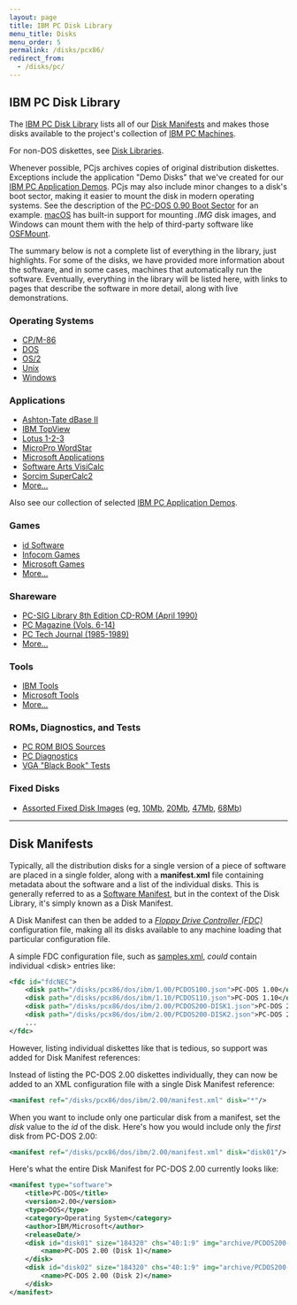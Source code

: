 ```yaml
---
layout: page
title: IBM PC Disk Library
menu_title: Disks
menu_order: 5
permalink: /disks/pcx86/
redirect_from:
  - /disks/pc/
---
```


IBM PC Disk Library
-------------------

The [IBM PC Disk Library](/disks/pcx86/library.xml) lists all of our [Disk Manifests](#disk-manifests)
and makes those disks available to the project's collection of [IBM PC Machines](/devices/pcx86/machine/).

For non-DOS diskettes, see [Disk Libraries](/disks/).

Whenever possible, PCjs archives copies of original distribution diskettes.  Exceptions include the application
"Demo Disks" that we've created for our [IBM PC Application Demos](/apps/pcx86/).  PCjs may also include minor changes
to a disk's boot sector, making it easier to mount the disk in modern operating systems.  See the description of the
[PC-DOS 0.90 Boot Sector](/disks/pcx86/dos/ibm/0.90/#pc-dos-090-boot-sector) for an example.
[macOS](http://www.apple.com/macos/) has built-in support for mounting *.IMG* disk images, and Windows can mount
them with the help of third-party software like [OSFMount](http://www.osforensics.com/tools/mount-disk-images.html).

The summary below is not a complete list of everything in the library, just highlights.  For some of the disks,
we have provided more information about the software, and in some cases, machines that automatically run the software.
Eventually, everything in the library will be listed here, with links to pages that describe the software in more detail,
along with live demonstrations.

### Operating Systems

* [CP/M-86](cpm/)
* [DOS](dos/)
* [OS/2](os2/)
* [Unix](unix/)
* [Windows](windows/)

### Applications

* [Ashton-Tate dBase II](apps/other/dbase2/)
* [IBM TopView](apps/ibm/topview/)
* [Lotus 1-2-3](apps/lotus/123/)
* [MicroPro WordStar](apps/other/wordstar/)
* [Microsoft Applications](apps/microsoft/)
* [Software Arts VisiCalc](/apps/pcx86/1981/visicalc/)
* [Sorcim SuperCalc2](apps/other/sc2/)
* [More...](apps/other/)

Also see our collection of selected [IBM PC Application Demos](/apps/pcx86/).

### Games

* [id Software](games/id/)
* [Infocom Games](games/infocom/)
* [Microsoft Games](games/microsoft/)
* [More...](games/other/)

### Shareware

* [PC-SIG Library 8th Edition CD-ROM (April 1990)](shareware/pcsig08/)
* [PC Magazine (Vols. 6-14)](shareware/pcmag/)
* [PC Tech Journal (1985-1989)](shareware/pctj/)
* [More...](shareware/)

### Tools

* [IBM Tools](tools/ibm/)
* [Microsoft Tools](tools/microsoft/)
* [More...](tools/)

### ROMs, Diagnostics, and Tests

* [PC ROM BIOS Sources](roms/ibm/)
* [PC Diagnostics](diags/)
* [VGA "Black Book" Tests](/tests/pcx86/vga/)

### Fixed Disks

* [Assorted Fixed Disk Images](/disks/pcx86/drives/) (eg, [10Mb](/disks/pcx86/drives/10mb/), [20Mb](/disks/pcx86/drives/20mb/), [47Mb](/disks/pcx86/drives/47mb/), [68Mb](/disks/pcx86/drives/68mb/))

---

Disk Manifests
--------------

Typically, all the distribution disks for a single version of a piece of software are placed in a single
folder, along with a **manifest.xml** file containing metadata about the software and a list of the individual
disks.  This is generally referred to as a [Software Manifest](/apps/), but in the context of the Disk Library,
it's simply known as a Disk Manifest.

A Disk Manifest can then be added to a *[Floppy Drive Controller (FDC)](/docs/pcx86/fdc/)* configuration file,
making all its disks available to any machine loading that particular configuration file.

A simple FDC configuration file, such as [samples.xml](samples.xml), *could* contain individual &lt;disk&gt;
entries like:

```xml
<fdc id="fdcNEC">
    <disk path="/disks/pcx86/dos/ibm/1.00/PCDOS100.json">PC-DOS 1.00</disk>
    <disk path="/disks/pcx86/dos/ibm/1.10/PCDOS110.json">PC-DOS 1.10</disk>
    <disk path="/disks/pcx86/dos/ibm/2.00/PCDOS200-DISK1.json">PC-DOS 2.00 (Disk 1)</disk>
    <disk path="/disks/pcx86/dos/ibm/2.00/PCDOS200-DISK2.json">PC-DOS 2.00 (Disk 2)</disk>
    ...
</fdc>
```

However, listing individual diskettes like that is tedious, so support was added for Disk Manifest references:

Instead of listing the PC-DOS 2.00 diskettes individually, they can now be added to an XML configuration file
with a single Disk Manifest reference:

```xml
<manifest ref="/disks/pcx86/dos/ibm/2.00/manifest.xml" disk="*"/>
```

When you want to include only one particular disk from a manifest, set the *disk* value to the *id* of the disk.
Here's how you would include only the *first* disk from PC-DOS 2.00:

```xml
<manifest ref="/disks/pcx86/dos/ibm/2.00/manifest.xml" disk="disk01"/>
```

Here's what the entire Disk Manifest for PC-DOS 2.00 currently looks like:

```xml
<manifest type="software">
    <title>PC-DOS</title>
    <version>2.00</version>
    <type>DOS</type>
    <category>Operating System</category>
    <author>IBM/Microsoft</author>
    <releaseDate/>
    <disk id="disk01" size="184320" chs="40:1:9" img="archive/PCDOS200-DISK1.img" href="/disks/pcx86/dos/ibm/2.00/PCDOS200-DISK1.json" md5="d57ceef82122790d1c0ff7bebc12f90a" md5json="2507c02da6cbafe9a94a35cbdd993be2">
        <name>PC-DOS 2.00 (Disk 1)</name>
    </disk>
    <disk id="disk02" size="184320" chs="40:1:9" img="archive/PCDOS200-DISK2.img" href="/disks/pcx86/dos/ibm/2.00/PCDOS200-DISK2.json" md5="1c7aac53c78446992f8821cf42d04c4a" md5json="b66e296319c1f97990b596b1aa376d39">
        <name>PC-DOS 2.00 (Disk 2)</name>
    </disk>
</manifest>
```
